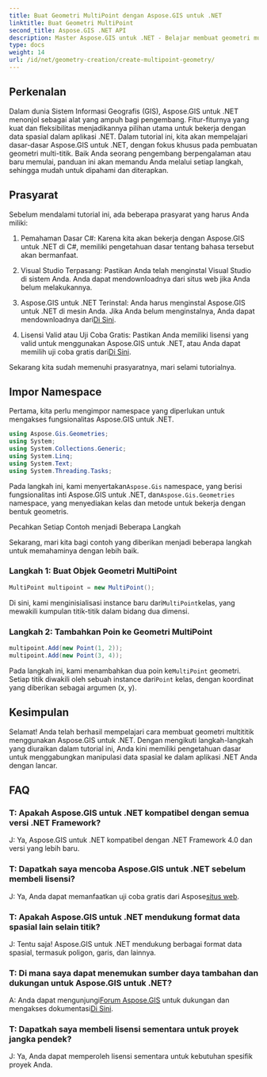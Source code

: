 ```yaml
---
title: Buat Geometri MultiPoint dengan Aspose.GIS untuk .NET
linktitle: Buat Geometri MultiPoint
second_title: Aspose.GIS .NET API
description: Master Aspose.GIS untuk .NET - Belajar membuat geometri multi-titik dengan mudah. Tutorial komprehensif untuk pengembang.
type: docs
weight: 14
url: /id/net/geometry-creation/create-multipoint-geometry/
---
```

## Perkenalan

Dalam dunia Sistem Informasi Geografis (GIS), Aspose.GIS untuk .NET menonjol sebagai alat yang ampuh bagi pengembang. Fitur-fiturnya yang kuat dan fleksibilitas menjadikannya pilihan utama untuk bekerja dengan data spasial dalam aplikasi .NET. Dalam tutorial ini, kita akan mempelajari dasar-dasar Aspose.GIS untuk .NET, dengan fokus khusus pada pembuatan geometri multi-titik. Baik Anda seorang pengembang berpengalaman atau baru memulai, panduan ini akan memandu Anda melalui setiap langkah, sehingga mudah untuk dipahami dan diterapkan.

## Prasyarat

Sebelum mendalami tutorial ini, ada beberapa prasyarat yang harus Anda miliki:

1. Pemahaman Dasar C#: Karena kita akan bekerja dengan Aspose.GIS untuk .NET di C#, memiliki pengetahuan dasar tentang bahasa tersebut akan bermanfaat.

2. Visual Studio Terpasang: Pastikan Anda telah menginstal Visual Studio di sistem Anda. Anda dapat mendownloadnya dari situs web jika Anda belum melakukannya.

3. Aspose.GIS untuk .NET Terinstal: Anda harus menginstal Aspose.GIS untuk .NET di mesin Anda. Jika Anda belum menginstalnya, Anda dapat mendownloadnya dari[Di Sini](https://releases.aspose.com/gis/net/).

4.  Lisensi Valid atau Uji Coba Gratis: Pastikan Anda memiliki lisensi yang valid untuk menggunakan Aspose.GIS untuk .NET, atau Anda dapat memilih uji coba gratis dari[Di Sini](https://releases.aspose.com/).

Sekarang kita sudah memenuhi prasyaratnya, mari selami tutorialnya.

## Impor Namespace

Pertama, kita perlu mengimpor namespace yang diperlukan untuk mengakses fungsionalitas Aspose.GIS untuk .NET.


```csharp
using Aspose.Gis.Geometries;
using System;
using System.Collections.Generic;
using System.Linq;
using System.Text;
using System.Threading.Tasks;
```

 Pada langkah ini, kami menyertakan`Aspose.Gis` namespace, yang berisi fungsionalitas inti Aspose.GIS untuk .NET, dan`Aspose.Gis.Geometries` namespace, yang menyediakan kelas dan metode untuk bekerja dengan bentuk geometris.

Pecahkan Setiap Contoh menjadi Beberapa Langkah

Sekarang, mari kita bagi contoh yang diberikan menjadi beberapa langkah untuk memahaminya dengan lebih baik.

### Langkah 1: Buat Objek Geometri MultiPoint

```csharp
MultiPoint multipoint = new MultiPoint();
```

 Di sini, kami menginisialisasi instance baru dari`MultiPoint`kelas, yang mewakili kumpulan titik-titik dalam bidang dua dimensi.

### Langkah 2: Tambahkan Poin ke Geometri MultiPoint

```csharp
multipoint.Add(new Point(1, 2));
multipoint.Add(new Point(3, 4));
```

 Pada langkah ini, kami menambahkan dua poin ke`MultiPoint` geometri. Setiap titik diwakili oleh sebuah instance dari`Point` kelas, dengan koordinat yang diberikan sebagai argumen (x, y).

## Kesimpulan

Selamat! Anda telah berhasil mempelajari cara membuat geometri multititik menggunakan Aspose.GIS untuk .NET. Dengan mengikuti langkah-langkah yang diuraikan dalam tutorial ini, Anda kini memiliki pengetahuan dasar untuk menggabungkan manipulasi data spasial ke dalam aplikasi .NET Anda dengan lancar.

## FAQ

### T: Apakah Aspose.GIS untuk .NET kompatibel dengan semua versi .NET Framework?
J: Ya, Aspose.GIS untuk .NET kompatibel dengan .NET Framework 4.0 dan versi yang lebih baru.

### T: Dapatkah saya mencoba Aspose.GIS untuk .NET sebelum membeli lisensi?
 J: Ya, Anda dapat memanfaatkan uji coba gratis dari Aspose[situs web](https://purchase.aspose.com/temporary-license/).

### T: Apakah Aspose.GIS untuk .NET mendukung format data spasial lain selain titik?
J: Tentu saja! Aspose.GIS untuk .NET mendukung berbagai format data spasial, termasuk poligon, garis, dan lainnya.

### T: Di mana saya dapat menemukan sumber daya tambahan dan dukungan untuk Aspose.GIS untuk .NET?
 A: Anda dapat mengunjungi[Forum Aspose.GIS](https://forum.aspose.com/c/gis/33) untuk dukungan dan mengakses dokumentasi[Di Sini](https://reference.aspose.com/gis/net/).

### T: Dapatkah saya membeli lisensi sementara untuk proyek jangka pendek?
J: Ya, Anda dapat memperoleh lisensi sementara untuk kebutuhan spesifik proyek Anda.